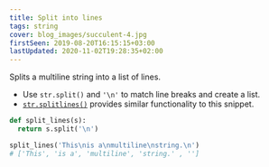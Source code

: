 ```yaml
---
title: Split into lines
tags: string
cover: blog_images/succulent-4.jpg
firstSeen: 2019-08-20T16:15:15+03:00
lastUpdated: 2020-11-02T19:28:35+02:00
---
```


Splits a multiline string into a list of lines.

- Use `str.split()` and `'\n'` to match line breaks and create a list.
- [`str.splitlines()`](https://docs.python.org/3/library/stdtypes.html#str.splitlines) provides similar functionality to this snippet.

```py
def split_lines(s):
  return s.split('\n')
```

```py
split_lines('This\nis a\nmultiline\nstring.\n')
# ['This', 'is a', 'multiline', 'string.' , '']
```
